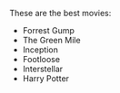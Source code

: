 These are the best movies:
- Forrest Gump
- The Green Mile
- Inception
- Footloose
- Interstellar
- Harry Potter
